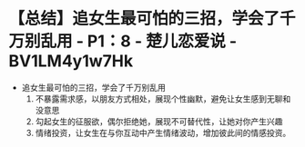 # 【总结】追女生最可怕的三招，学会了千万别乱用 - P1：8 - 楚儿恋爱说 - BV1LM4y1w7Hk

-   追女生最可怕的三招，学会了千万别乱用
    1.  不暴露需求感，以朋友方式相处，展现个性幽默，避免让女生感到无聊和没意思
    2.  勾起女生的征服欲，偶尔拒绝她，展现不可替代性，让她对你产生兴趣
    3.  情绪投资，让女生在与你互动中产生情绪波动，增加彼此间的情感投资。